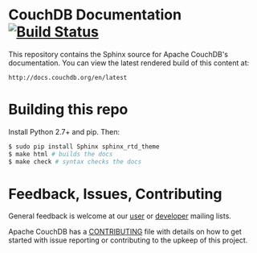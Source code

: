 # CouchDB Documentation [![Build Status](https://travis-ci.org/apache/couchdb-documentation.svg?branch=master)](https://travis-ci.org/apache/couchdb-documentation)

This repository contains the Sphinx source for Apache CouchDB's documentation.
You can view the latest rendered build of this content at:

    http://docs.couchdb.org/en/latest

# Building this repo

Install Python 2.7+ and pip. Then:

```sh
$ sudo pip install Sphinx sphinx_rtd_theme
$ make html # builds the docs
$ make check # syntax checks the docs
```
# Feedback, Issues, Contributing

General feedback is welcome at our [user][1] or [developer][2] mailing lists.

Apache CouchDB has a [CONTRIBUTING][3] file with details on how to get started
with issue reporting or contributing to the upkeep of this project.

[1]: http://mail-archives.apache.org/mod_mbox/couchdb-user/
[2]: http://mail-archives.apache.org/mod_mbox/couchdb-dev/
[3]: https://github.com/apache/couchdb/blob/master/CONTRIBUTING.md


